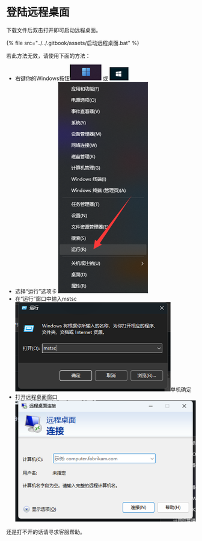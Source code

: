 # 登陆远程桌面

下载文件后双击打开即可启动远程桌面。

{% file src="../../.gitbook/assets/启动远程桌面.bat" %}

若此方法无效，请使用下面的方法：

* 右键你的Windows按钮![](<../../.gitbook/assets/image (7).png>) 或 ![](<../../.gitbook/assets/image (1).png>)
* &#x20;选择“运行”选项卡 ![](<../../.gitbook/assets/image (13).png>)
* 在“运行”窗口中输入mstsc![](<../../.gitbook/assets/image (10).png>)单机确定
* 打开远程桌面窗口![](<../../.gitbook/assets/image (11).png>)

还是打不开的话请寻求客服帮助。


